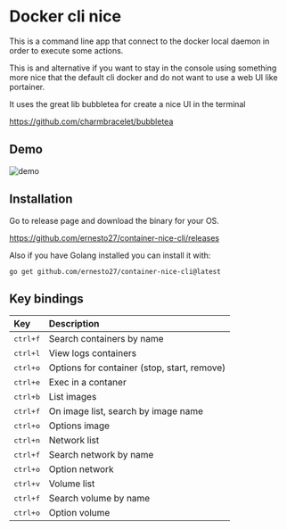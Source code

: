 # Docker cli nice
This is a command line app that connect to the docker local daemon in order to execute some actions.

This is and alternative if you want to stay in the console using something more nice that the default cli docker and do not want to use a web UI like portainer.

It uses the great lib bubbletea for create a nice UI in the terminal

https://github.com/charmbracelet/bubbletea

## Demo
![demo](https://github.com/ernesto27/dcli/assets/1366157/cdb05e5d-528d-431a-a240-0ac86bdf04d7)


## Installation
Go to release page and download the binary for your OS.

https://github.com/ernesto27/container-nice-cli/releases

Also if you have Golang installed you can install it with:
```
go get github.com/ernesto27/container-nice-cli@latest
```


## Key bindings
| Key              | Description                                 |
|:-----------------|:--------------------------------------------|
| <kbd>ctrl+f</kbd>     | Search containers by name              |
| <kbd>ctrl+l</kbd>     | View logs containers                 |
| <kbd>ctrl+o</kbd>     | Options for container (stop, start, remove)|
| <kbd>ctrl+e</kbd>     | Exec in a contaner                    |
| <kbd>ctrl+b</kbd>     | List images
| <kbd>ctrl+f</kbd>     | On image list, search by image name    |
| <kbd>ctrl+o</kbd>     | Options image    |
| <kbd>ctrl+n</kbd>     | Network list    |
| <kbd>ctrl+f</kbd>     | Search network by name    |
| <kbd>ctrl+o</kbd>     | Option network    |
| <kbd>ctrl+v</kbd>     | Volume list    |
| <kbd>ctrl+f</kbd>     | Search volume by name    |
| <kbd>ctrl+o</kbd>     | Option volume    |







